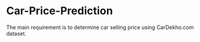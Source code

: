 # Car-Price-Prediction
The main requirement is to determine car selling price using CarDekho.com dataset.
